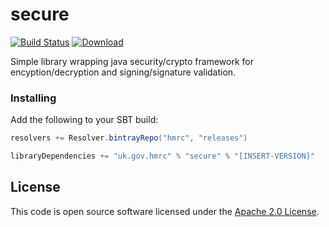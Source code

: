 secure
======

[![Build Status](https://travis-ci.org/hmrc/secure.svg)](https://travis-ci.org/hmrc/secure) [ ![Download](https://api.bintray.com/packages/hmrc/releases/secure/images/download.svg) ](https://bintray.com/hmrc/releases/secure/_latestVersion)

Simple library wrapping java security/crypto framework for encyption/decryption and signing/signature validation.

### Installing

Add the following to your SBT build:
```scala
resolvers += Resolver.bintrayRepo("hmrc", "releases")

libraryDependencies += "uk.gov.hmrc" % "secure" % "[INSERT-VERSION]"
```

## License ##

This code is open source software licensed under the [Apache 2.0 License]("http://www.apache.org/licenses/LICENSE-2.0.html").
